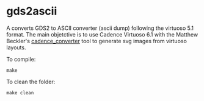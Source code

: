 
gds2ascii
====================

A converts GDS2 to ASCII converter (ascii dump) following the virtuoso 5.1 format.
The main objetctive is to use Cadence Virtuoso 6.1 with the Matthew Beckler's [cadence_converter](http://www.mbeckler.org/cadence_plot/) tool to generate svg images from virtuoso layouts.

To compile:
```
make
```

To clean the folder:
```
make clean
```
